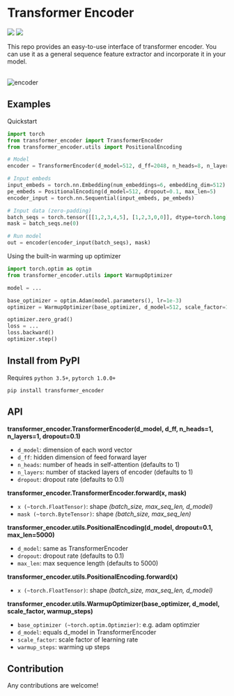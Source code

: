 # Transformer Encoder
<p>
    <img src="https://badge.fury.io/py/transformer-encoder.svg" />
    <img src="https://img.shields.io/travis/com/guocheng2018/transformer-encoder" />
</p>
This repo provides an easy-to-use interface of transformer encoder. You can use it as a general sequence feature extractor and incorporate it in 
your model.<br><br>
<p>
    <img src="https://i.ibb.co/YhR6wWf/encoder.png" alt="encoder" border="0" />
</p>

## Examples

Quickstart
```python
import torch
from transformer_encoder import TransformerEncoder
from transformer_encoder.utils import PositionalEncoding

# Model
encoder = TransformerEncoder(d_model=512, d_ff=2048, n_heads=8, n_layers=6, dropout=0.1)

# Input embeds
input_embeds = torch.nn.Embedding(num_embeddings=6, embedding_dim=512)
pe_embeds = PositionalEncoding(d_model=512, dropout=0.1, max_len=5)
encoder_input = torch.nn.Sequential(input_embeds, pe_embeds)

# Input data (zero-padding)
batch_seqs = torch.tensor([[1,2,3,4,5], [1,2,3,0,0]], dtype=torch.long)
mask = batch_seqs.ne(0)

# Run model
out = encoder(encoder_input(batch_seqs), mask)
```

Using the built-in warming up optimizer 
```python
import torch.optim as optim
from transformer_encoder.utils import WarmupOptimizer

model = ...

base_optimizer = optim.Adam(model.parameters(), lr=1e-3)
optimizer = WarmupOptimizer(base_optimizer, d_model=512, scale_factor=1, warmup_steps=100)

optimizer.zero_grad()
loss = ...
loss.backward()
optimizer.step()
```

## Install from PyPI
Requires `python 3.5+`, `pytorch 1.0.0+`
```
pip install transformer_encoder
```

## API

**transformer_encoder.TransformerEncoder(d_model, d_ff, n_heads=1, n_layers=1, dropout=0.1)**

- `d_model`: dimension of each word vector
- `d_ff`: hidden dimension of feed forward layer
- `n_heads`: number of heads in self-attention (defaults to 1)
- `n_layers`: number of stacked layers of encoder (defaults to 1)
- `dropout`: dropout rate (defaults to 0.1)

**transformer_encoder.TransformerEncoder.forward(x, mask)**

- `x (~torch.FloatTensor)`: shape *(batch_size, max_seq_len, d_model)*
- `mask (~torch.ByteTensor)`: shape *(batch_size, max_seq_len)*

**transformer_encoder.utils.PositionalEncoding(d_model, dropout=0.1, max_len=5000)**

- `d_model`: same as TransformerEncoder
- `dropout`: dropout rate (defaults to 0.1)
- `max_len`: max sequence length (defaults to 5000)

**transformer_encoder.utils.PositionalEncoding.forward(x)**

- `x (~torch.FloatTensor)`: shape *(batch_size, max_seq_len, d_model)*

**transformer_encoder.utils.WarmupOptimizer(base_optimizer, d_model, scale_factor, warmup_steps)**

- `base_optimizer (~torch.optim.Optimzier)`: e.g. adam optimzier
- `d_model`: equals d_model in TransformerEncoder
- `scale_factor`: scale factor of learning rate
- `warmup_steps`: warming up steps 


## Contribution
Any contributions are welcome!